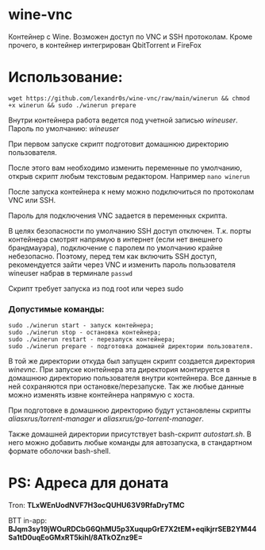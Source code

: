 # wine-vnc
Контейнер с Wine.
Возможен доступ по VNC и SSH протоколам.
Кроме прочего, в контейнер интегрирован QbitTorrent и FireFox

# Использование:
```
wget https://github.com/lexandr0s/wine-vnc/raw/main/winerun && chmod +x winerun && sudo ./winerun prepare
```

Внутри контейнера работа ведется под учетной записью *wineuser*. Пароль по умолчанию: *wineuser*

При первом запуске скрипт подготовит домашнюю директорию пользователя.

После этого вам необходимо изменить переменные по умолчанию, открыв скрипт любым текстовым редактором. Например
```nano winerun```

После запуска контейнера к нему можно подключиться по протоколам VNC или SSH.

Пароль для подключения VNC задается в переменных скрипта.

В целях безопасности по умолчанию SSH доступ отключен. Т.к. порты контейнера смотрят напрямую в интернет (если нет внешнего брандмауэра), подключение с паролем по умолчанию крайне небезопасно. Поэтому, перед тем как включить SSH доступ, рекомендуется зайти через VNC и изменить пароль пользователя wineuser набрав в терминале ```passwd```

Скрипт требует запуска из под root или через sudo

### Допустимые команды:
```
sudo ./winerun start - запуск контейнера;
sudo ./winerun stop - остановка контейнера;
sudo ./winerun restart - перезапуск контейнера;
sudo ./winerun prepare - подготовка домашней директории пользователя.
```

В той же директории откуда был запущен скрипт создается директория *winevnc*. При запуске контейнера эта директория монтируется в домашнюю директорию пользователя внутри контейнера. Все данные в ней сохраняются при остановке/перезапуске. Так же любые данные можно изменять извне контейнера напрямую с хоста.

При подготовке в домашнюю директорию будут установлены скрипты *aliasxrus/torrent-manager* и *aliasxrus/go-torrent-manager*.

Также домашней директории присутствует bash-скрипт *autostart.sh*. В него можно добавить любые команды для автозапуска, в стандартном формате оболочки bash-shell.

# PS: Адреса для доната
Tron: **TLxWEnUodNVF7H3ocQUHU63V9RfaDryTMC**

BTT in-app: **BJqm3sy19jWOuRDCbG6QhMU5p3XuqupGrE7X2tEM+eqikjrrSEB2YM44Sa1tD0uqEoGMxRT5kihl/8ATkOZnz9E=**
